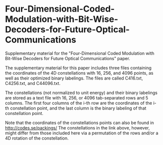 # Four-Dimensional-Coded-Modulation-with-Bit-Wise-Decoders-for-Future-Optical-Communications
Supplementary material for the "Four-Dimensional Coded Modulation with Bit-Wise Decoders for Future Optical Communications" paper.

The supplementary material for this paper includes three files containing the coordinates of the 4D constellations with 16, 256, and 4096 points, as well as their optimized binary labelings. The files are called C416.txt, C4256.txt, and C44096.txt.

The constellations (not normalized to unit energy) and their binary labelings are stored as a text file with 16, 256, or 4096 tab-separated rows and 5 columns. The first four columns of the i-th row are the coordinates of the i-th constellation point, and the last column is the binary labeling of that constellation point.

Note that the coordinates of the constellations points can also be found in http://codes.se/packings/
The constellations in the link above, however, might differ from those included here via a permutation of the rows and/or a 4D rotation of the constellation.
